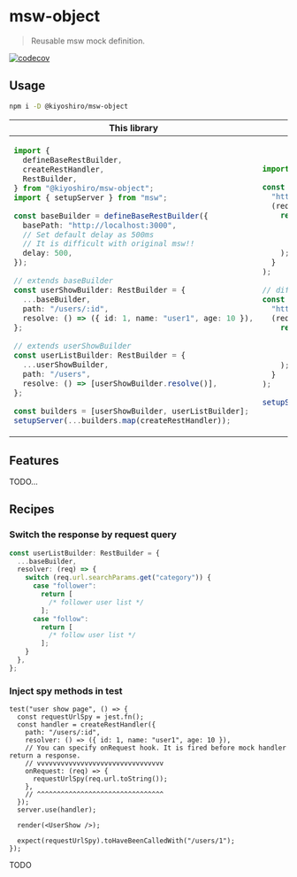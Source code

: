 # msw-object

> Reusable msw mock definition.

[![codecov](https://codecov.io/gh/KoichiKiyokawa/msw-object/branch/main/graph/badge.svg?token=NY24WQJELL)](https://codecov.io/gh/KoichiKiyokawa/msw-object)

## Usage

```sh
npm i -D @kiyoshiro/msw-object
```

<table>
<thead>
<th>This library</th>
<th>Original msw</th>
</th>
</thead>
<tbody>
<tr>
<td>

```ts
import {
  defineBaseRestBuilder,
  createRestHandler,
  RestBuilder,
} from "@kiyoshiro/msw-object";
import { setupServer } from "msw";

const baseBuilder = defineBaseRestBuilder({
  basePath: "http://localhost:3000",
  // Set default delay as 500ms
  // It is difficult with original msw!!
  delay: 500,
});

// extends baseBuilder
const userShowBuilder: RestBuilder = {
  ...baseBuilder,
  path: "/users/:id",
  resolve: () => ({ id: 1, name: "user1", age: 10 }),
};

// extends userShowBuilder
const userListBuilder: RestBuilder = {
  ...userShowBuilder,
  path: "/users",
  resolve: () => [userShowBuilder.resolve()],
};

const builders = [userShowBuilder, userListBuilder];
setupServer(...builders.map(createRestHandler));
```

</td>

<td>

```ts
import { rest, setupServer } from "msw";

const userShowHandler = rest.get(
  "http://localhost:3000/users/:id",
  (req, res, ctx) => {
    return res(
      ctx.status(200),
      ctx.json({ id: 1, name: "user1", age: 10 }),
      ctx.delay(500)
    );
  }
);

// difficult to reuse userShowBuilder 😢
const userListHandler = rest.get(
  "http://localhost:3000/users",
  (req, res, ctx) => {
    return res(
      ctx.status(200),
      ctx.json([{ id: 1, name: "user1", age: 10 }]),
      ctx.delay(500)
    );
  }
);

setupServer(userShowHandler, userListHandler);
```

</td>
</tr>
</tbody>
</table>

## Features

TODO...

## Recipes

### Switch the response by request query

```ts
const userListBuilder: RestBuilder = {
  ...baseBuilder,
  resolver: (req) => {
    switch (req.url.searchParams.get("category")) {
      case "follower":
        return [
          /* follower user list */
        ];
      case "follow":
        return [
          /* follow user list */
        ];
    }
  },
};
```

### Inject spy methods in test

```tsx
test("user show page", () => {
  const requestUrlSpy = jest.fn();
  const handler = createRestHandler({
    path: "/users/:id",
    resolver: () => ({ id: 1, name: "user1", age: 10 }),
    // You can specify onRequest hook. It is fired before mock handler return a response.
    // vvvvvvvvvvvvvvvvvvvvvvvvvvvvvvvv
    onRequest: (req) => {
      requestUrlSpy(req.url.toString());
    },
    // ^^^^^^^^^^^^^^^^^^^^^^^^^^^^^^^^
  });
  server.use(handler);

  render(<UserShow />);

  expect(requestUrlSpy).toHaveBeenCalledWith("/users/1");
});
```

TODO
